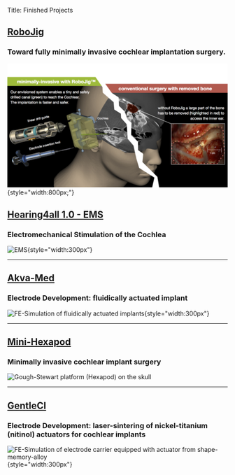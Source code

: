 Title: Finished Projects



## [RoboJig](zz_finished/10_robojig.md)

### Toward fully minimally invasive cochlear implantation surgery.

![RoboJig concept overview](zz_finished/10_robojig/robojig_overview.png){style="width:800px;"}



## [Hearing4all 1.0 - EMS ](zz_finished/ems.md)

### Electromechanical Stimulation of the Cochlea

![EMS](zz_finished/ems/ems.png){style="width:300px"}



---
## [Akva-Med](zz_finished/akvamed.md)

### Electrode Development: fluidically actuated implant

![FE-Simulation of fluidically actuated implants](zz_finished/akvamed/akvamed3.png){style="width:300px"}



---
## [Mini-Hexapod](zz_finished/hexapod2.md)

### Minimally invasive cochlear implant surgery

![Gough-Stewart platform (Hexapod) on the skull](zz_finished/hexapod2/hexapod_v02.png)



---
## [GentleCI](zz_finished/gentleci.md)

### Electrode Development: laser-sintering of nickel-titanium (nitinol) actuators for cochlear implants

![FE-Simulation of electrode carrier equipped with actuator from shape-memory-alloy](zz_finished/gentleci/gentleci1.png){style="width:300px"}



